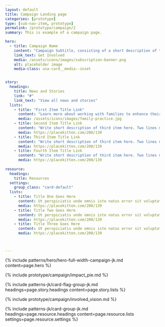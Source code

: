 ```yaml
---
layout: default
title: Campaign Landing page
categories: [prototype]
type: [sub-nav-item, prototype]
permalink: /prototype/campaign/2
summary: This is example of a campaign page.

hero:
  - title: Campaign Name
    content: "Campaign Subtitle, consisting of a short description of the campaign. This can be two to three lines in length."
    link_text: Get Involved
    media: /assets/icons/images/subscription-banner.png
    alt: placeholder image
    media-class: usa-card__media--inset


story:
  headings:
    title: News and Stories
    link: "#"
    link_text: "View all news and stories"
  lists:
    - title: "First Item Title Link"
      content: "Learn more about working with families to enhance their capacity to care and protect their children."
      media: /assets/icons/images/family-practice.jpg
    - title: Second Item Title Link
      content: "Write short description of third item here. Two lines max."
      media: https://placekitten.com/200/139
    - title: Third Item Title Link
      content: "Write short description of third item here. Two lines max."
      media: https://placekitten.com/200/139
    - title: Fourth Item Title Link
      content: "Write short description of third item here. Two lines max."
      media: https://placekitten.com/200/139
      
resource:
  headings: 
    title: Resources
  settings:
    group_class: "card-default"
  lists: 
    - title: Title One Goes Here
      content: Ut perspiciatis unde omnis iste natus error sit voluptatem accusantium doloremque.
      media: https://placekitten.com/200/139
    - title: Title Two Goes Here
      content: Ut perspiciatis unde omnis iste natus error sit voluptatem accusantium doloremque.
      media: https://placekitten.com/200/139
    - title: Title Three Goes Here
      content: Ut perspiciatis unde omnis iste natus error sit voluptatem accusantium doloremque.
      media: https://placekitten.com/200/139



---
```

{% include patterns/hero/hero-full-width-campaign-jk.md content=page.hero %}

{% include prototype/campaign/impact_pie.md %}

<section class="campaign-news">
{% include patterns-jk/card-flag-group-jk.md headings=page.story.headings content=page.story.lists %}
</section>

{% include prototype/campaign/involved_vision.md %}

<section class="blue-wrapper campaign-resources">
{% include patterns-jk/card-group-jk.md headings=page.resource.headings content=page.resource.lists settings=page.resource.settings %}
</section>